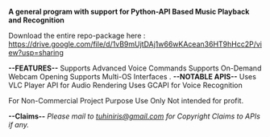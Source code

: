 **A general program with support for Python-API Based Music Playback and Recognition**

Download the entire repo-package here : https://drive.google.com/file/d/1vB9mUjtDAj1w66wKAcean36HT9hHcc2P/view?usp=sharing

**--FEATURES--**
Supports Advanced Voice Commands
Supports On-Demand Webcam Opening
Supports Multi-OS Interfaces
.
**--NOTABLE APIS--**
Uses VLC Player API for Audio Rendering
Uses GCAPI for Voice Recognition

For Non-Commercial Project Purpose Use Only
Not intended for profit.

**--Claims--**
_Please mail to tuhiniris@gmail.com for Copyright Claims to APIs if any._
